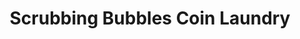 ---
title: "Scrubbing Bubbles Coin Laundry"
url: /indianapolis/scrubbing-bubbles-coin-laundry/
shop: Wäscherei
---